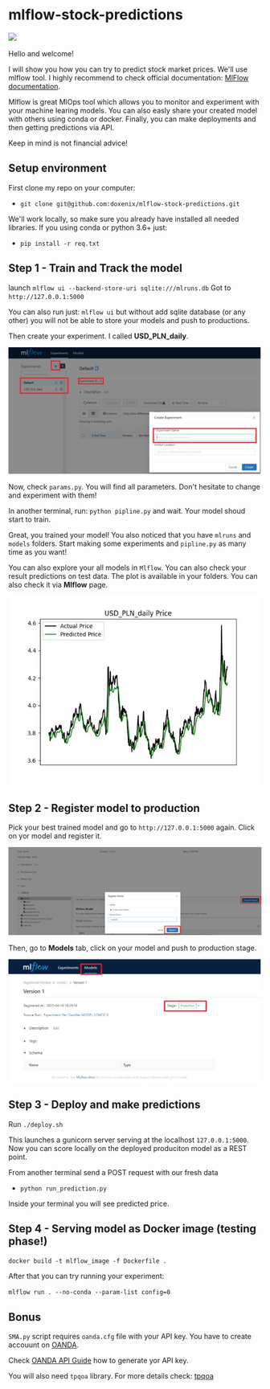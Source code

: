 # mlflow-stock-predictions
<img src="https://www.mlflow.org/docs/latest/_static/MLflow-logo-final-black.png" width="200">

Hello and welcome!

I will show you how you can try to predict stock market prices. We'll use mlflow tool. I highly recommend to check official documentation: [MlFlow documentation](https://mlflow.org/docs/latest/index.html).

Mlflow is great MlOps tool which allows you to monitor and experiment with your machine learing models. You can also easly share your created model with others using conda or docker. Finally, you can make deployments and then getting predictions via API.

Keep in mind is not financial advice!

Setup environment
----------------------------------
First clone my repo on your computer:
* `git clone git@github.com:doxenix/mlflow-stock-predictions.git`

We'll work locally, so make sure you already have installed all needed libraries. If you using conda or python 3.6+ just:
* `pip install -r req.txt`

Step 1 - Train and Track the model
-------------------

launch `mlflow ui --backend-store-uri sqlite:///mlruns.db`
Got to `http://127.0.0.1:5000`

You can also run just: `mlflow ui` but without add sqlite database (or any other) you will not be able to store your models and push to productions.

Then create your experiment. I called **USD_PLN_daily**. 

<img src="https://github.com/doxenix/mlflow-stock-predictions/blob/main/readme_screens/create_experiment.jpg">

Now, check `params.py`. You will find all parameters. Don't hesitate to change and experiment with them!

In another terminal, run: `python pipline.py` and wait. Your model shoud start to train.

Great, you trained your model! You also noticed that you have `mlruns` and `models` folders. Start making some experiments and `pipline.py` as many time as you want!

You can also explore your all models in `Mlflow`. You can also check your result predictions on test data. The plot is available in your folders. You can also check it via **Mlflow** page.

<img src="https://github.com/doxenix/mlflow-stock-predictions/blob/main/readme_screens/USD_PLN_daily_prediction_fig.jpg">

Step 2 - Register model to production
-------------------

Pick your best trained model and go to `http://127.0.0.1:5000` again. Click on yor model and register it.

<img src="https://github.com/doxenix/mlflow-stock-predictions/blob/main/readme_screens/register_model.jpg">

Then, go to **Models** tab, click on your model and push to production stage.

<img src="https://github.com/doxenix/mlflow-stock-predictions/blob/main/readme_screens/push_to_production.jpg">

Step 3 - Deploy and make predictions
-------------------

Run `./deploy.sh`

This launches a gunicorn server serving at the localhost `127.0.0.1:5000`. Now you can score locally
on the deployed produciton model as a REST point.
 
From another terminal send a POST request with our fresh data
  * ```python run_prediction.py```

Inside your terminal you will see predicted price.

Step 4 - Serving model as Docker image (testing phase!)
-------------------

`docker build -t mlflow_image -f Dockerfile .`

After that you can try running your experiment:

`mlflow run . --no-conda --param-list config=0`

Bonus
-------------------

`SMA.py` script requires `oanda.cfg` file with your API key. You have to create accouunt on [OANDA](https://www.oanda.com/eu-en/).

Check [OANDA API Guide](https://developer.oanda.com/rest-live-v20/introduction/) how to generate yor API key.

You will also need `tpqoa` library. For more details check: [tpqoa](https://github.com/yhilpisch/tpqoa)
